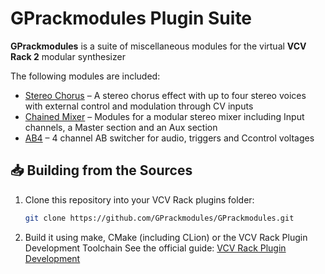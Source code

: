 # GPrackmodules Plugin Suite

**GPrackmodules** is a suite of miscellaneous modules for the virtual **VCV Rack 2** modular synthesizer

The following modules are included:

- [Stereo Chorus](docs/StereoChorus.md) – A stereo chorus effect with up to four stereo voices with external control and modulation through CV inputs
- [Chained Mixer](docs/ChainedMixer.md) – Modules for a modular stereo mixer including Input channels, a Master section and an Aux section
- [AB4](docs/AB4.md) – 4 channel AB switcher for audio, triggers and Ccontrol voltages



## 📥 Building from the Sources

1. Clone this repository into your VCV Rack plugins folder:
   ```bash
   git clone https://github.com/GPrackmodules/GPrackmodules.git
   ```

2. Build it using make, CMake (including CLion) or the VCV Rack Plugin Development Toolchain
   See the official guide: [VCV Rack Plugin Development](https://vcvrack.com/manual/PluginDevelopmentTutorial)
